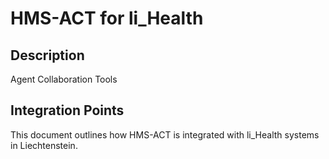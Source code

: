 # HMS-ACT for li_Health

## Description

Agent Collaboration Tools

## Integration Points

This document outlines how HMS-ACT is integrated with li_Health systems in Liechtenstein.
